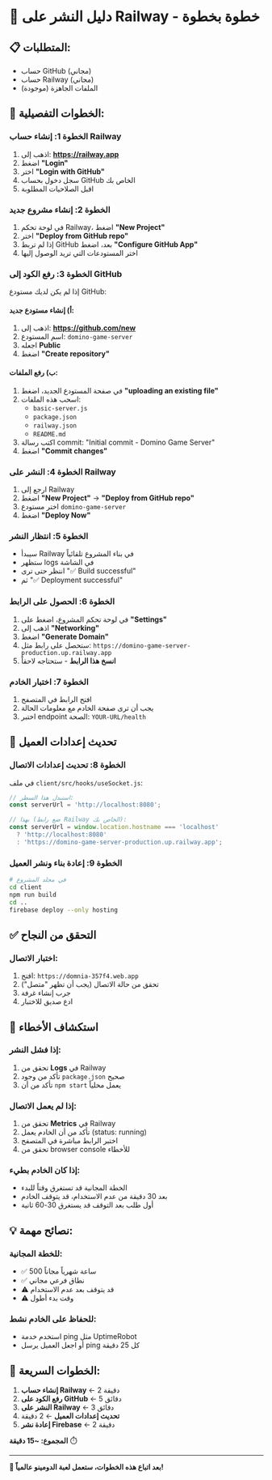 # 🚂 دليل النشر على Railway - خطوة بخطوة

## 📋 المتطلبات:
- حساب GitHub (مجاني)
- حساب Railway (مجاني)
- الملفات الجاهزة (موجودة)

## 🚀 الخطوات التفصيلية:

### الخطوة 1: إنشاء حساب Railway
1. اذهب إلى: **https://railway.app**
2. اضغط **"Login"**
3. اختر **"Login with GitHub"**
4. سجل دخول بحساب GitHub الخاص بك
5. اقبل الصلاحيات المطلوبة

### الخطوة 2: إنشاء مشروع جديد
1. في لوحة تحكم Railway، اضغط **"New Project"**
2. اختر **"Deploy from GitHub repo"**
3. إذا لم تربط GitHub بعد، اضغط **"Configure GitHub App"**
4. اختر المستودعات التي تريد الوصول إليها

### الخطوة 3: رفع الكود إلى GitHub
إذا لم يكن لديك مستودع GitHub:

#### أ) إنشاء مستودع جديد:
1. اذهب إلى: **https://github.com/new**
2. اسم المستودع: `domino-game-server`
3. اجعله **Public**
4. اضغط **"Create repository"**

#### ب) رفع الملفات:
1. في صفحة المستودع الجديد، اضغط **"uploading an existing file"**
2. اسحب هذه الملفات:
   - `basic-server.js`
   - `package.json`
   - `railway.json`
   - `README.md`
3. اكتب رسالة commit: "Initial commit - Domino Game Server"
4. اضغط **"Commit changes"**

### الخطوة 4: النشر على Railway
1. ارجع إلى Railway
2. اضغط **"New Project"** → **"Deploy from GitHub repo"**
3. اختر مستودع `domino-game-server`
4. اضغط **"Deploy Now"**

### الخطوة 5: انتظار النشر
- سيبدأ Railway في بناء المشروع تلقائياً
- ستظهر logs في الشاشة
- انتظر حتى ترى "✅ Build successful"
- ثم "✅ Deployment successful"

### الخطوة 6: الحصول على الرابط
1. في لوحة تحكم المشروع، اضغط على **"Settings"**
2. اذهب إلى **"Networking"**
3. اضغط **"Generate Domain"**
4. ستحصل على رابط مثل: `https://domino-game-server-production.up.railway.app`
5. **انسخ هذا الرابط** - ستحتاجه لاحقاً

### الخطوة 7: اختبار الخادم
1. افتح الرابط في المتصفح
2. يجب أن ترى صفحة الخادم مع معلومات الحالة
3. اختبر endpoint الصحة: `YOUR-URL/health`

## 🔧 تحديث إعدادات العميل

### الخطوة 8: تحديث إعدادات الاتصال
في ملف `client/src/hooks/useSocket.js`:

```javascript
// استبدل هذا السطر:
const serverUrl = 'http://localhost:8080';

// بهذا (ضع رابط Railway الخاص بك):
const serverUrl = window.location.hostname === 'localhost' 
  ? 'http://localhost:8080'
  : 'https://domino-game-server-production.up.railway.app';
```

### الخطوة 9: إعادة بناء ونشر العميل
```bash
# في مجلد المشروع
cd client
npm run build
cd ..
firebase deploy --only hosting
```

## ✅ التحقق من النجاح

### اختبار الاتصال:
1. افتح: `https://domnia-357f4.web.app`
2. تحقق من حالة الاتصال (يجب أن تظهر "متصل")
3. جرب إنشاء غرفة
4. ادع صديق للاختبار

## 🔧 استكشاف الأخطاء

### إذا فشل النشر:
1. تحقق من **Logs** في Railway
2. تأكد من وجود `package.json` صحيح
3. تأكد من أن `npm start` يعمل محلياً

### إذا لم يعمل الاتصال:
1. تحقق من **Metrics** في Railway
2. تأكد من أن الخادم يعمل (status: running)
3. اختبر الرابط مباشرة في المتصفح
4. تحقق من browser console للأخطاء

### إذا كان الخادم بطيء:
- الخطة المجانية قد تستغرق وقتاً للبدء
- بعد 30 دقيقة من عدم الاستخدام، قد يتوقف الخادم
- أول طلب بعد التوقف قد يستغرق 30-60 ثانية

## 💡 نصائح مهمة:

### للخطة المجانية:
- ✅ 500 ساعة شهرياً مجاناً
- ✅ نطاق فرعي مجاني
- ⚠️ قد يتوقف بعد عدم الاستخدام
- ⚠️ وقت بدء أطول

### للحفاظ على الخادم نشط:
- استخدم خدمة ping مثل UptimeRobot
- أو اجعل العميل يرسل ping كل 25 دقيقة

## 🎯 الخطوات السريعة:

1. **إنشاء حساب Railway** ← 2 دقيقة
2. **رفع الكود على GitHub** ← 5 دقائق  
3. **النشر على Railway** ← 3 دقائق
4. **تحديث إعدادات العميل** ← 2 دقيقة
5. **إعادة نشر Firebase** ← 2 دقيقة

**المجموع: ~15 دقيقة** ⏱️

---

**🎉 بعد اتباع هذه الخطوات، ستعمل لعبة الدومينو عالمياً!**
